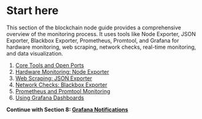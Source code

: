 # Start here

This section of the blockchain node guide provides a comprehensive overview of the monitoring process. It uses tools like Node Exporter, JSON Exporter, Blackbox Exporter, Prometheus, Promtool, and Grafana for hardware monitoring, web scraping, network checks, real-time monitoring, and data visualization.

1. [Core Tools and Open Ports](/docs/mainnet/complete-node-guide/monitoring/core-tools)
2. [Hardware Monitoring: Node Exporter](/docs/mainnet/complete-node-guide/monitoring/node-exporter)
3. [Web Scraping: JSON Exporter](/docs/mainnet/complete-node-guide/monitoring/json-exporter)
4. [Network Checks: Blackbox Exporter](/docs/mainnet/complete-node-guide/monitoring/blackbox-exporter)
5. [Prometheus and Promtool Monitoring](/docs/mainnet/complete-node-guide/monitoring/prometheus)
6. [Using Grafana Dashboards](/docs/mainnet/complete-node-guide/monitoring/grafana)

**Continue with Section 8: [Grafana Notifications](/docs/mainnet/complete-node-guide/8-notifications/)**
